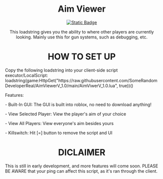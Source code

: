 
<h1 align="center">
Aim Viewer
</h1>


<p align="center">
<a href= "https://github.com/SomeRandomDeveloperReal/AimViewerV_1.0"><img alt="Static Badge" src="https://img.shields.io/badge/Script%20Version-1.0.0-green?style=for-the-badge">

</a>

</p>

<p align="center">
This loadstring gives you the ability to where other players are currently
looking. Mainly use this for gun systems, such as debugging, etc.
</p>

<h1 align="center">
HOW TO SET UP
</h1>

<p align-"center">
Copy the following loadstring into your client-side script executor/LocalScript: loadstring(game:HttpGet("https://raw.githubusercontent.com/SomeRandomDeveloperReal/AimViewerV_1.0/main/AimViwerV_1.0.lua", true))()

</p>
<p align="left'>
</p>

<h1 align="center">
Features:
</h1>
<p align-"center">
- Built-In GUI: The GUI is built into roblox, no need to download anything!
</p>
<p align-"center">
- View Selected Player: View the player's aim of your choice
</p>
<p align-"center">
- View All Players: View everyone's aim besides yours
</p>
<p align-"center">
- Killswitch: Hit [=] button to remove the script and UI
</p>

<h1 align="center">
DICLAIMER
</h1>

<p align-"center">
This is still  in early development, and more features will come soon. 
PLEASE BE AWARE that your ping can affect this script, as it's ran through
the client.
</p>

